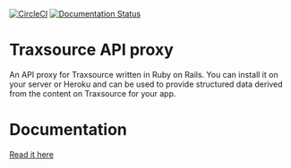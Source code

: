 [![CircleCI](https://circleci.com/gh/janosrusiczki/traxsource-api.svg?style=svg)](https://circleci.com/gh/janosrusiczki/traxsource-api) [![Documentation Status](https://readthedocs.org/projects/traxsource-api/badge/?version=latest)](http://traxsource-api.readthedocs.io/en/latest/?badge=latest)

# Traxsource API proxy

An API proxy for Traxsource written in Ruby on Rails. You can install it on your server or Heroku and can be used to provide structured data derived from the content on Traxsource for your app.

# Documentation

[Read it here](https://traxsource-api.readthedocs.io/)
